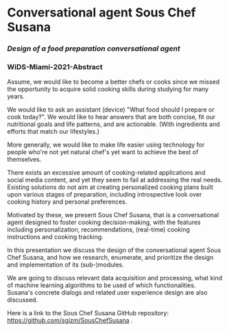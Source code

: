 # Conversational agent Sous Chef Susana
### *Design of a food preparation conversational agent*
### WiDS-Miami-2021-Abstract


Assume, we would like to become a better chefs or cooks since we missed the opportunity to acquire solid cooking skills
during studying for many years. 

We would like to ask an assistant (device) "What food should I prepare or cook today?".
We would like to hear answers that are both concise, fit our nutritional goals and life patterns, and are actionable. 
(With ingredients and efforts that match our lifestyles.) 

More generally, we would like to make life easier using technology for people who're not yet natural chef's 
yet want to achieve the best of themselves.

There exists an excessive amount of cooking-related applications and social media content, and 
yet they seem to fail at addressing the real needs. Existing solutions do not aim at creating personalized cooking 
plans built upon various stages of preparation, including introspective look over cooking history and personal preferences.

Motivated by these, we present Sous Chef Susana, that is a conversational agent 
designed to foster cooking decision-making, 
with the features including personalization, recommendations, (real-time) cooking instructions and cooking tracking.

In this presentation we discuss the design of the conversational agent Sous Chef Susana,
and how we research, enumerate, and prioritize the design and implementation of its (sub-)modules.

We are going to discuss relevant data acquisition and processing, what kind of machine learning algorithms
to be used of which functionalities. 
Susana's concrete dialogs and related user experience design are also discussed. 

Here is a link to the Sous Chef Susana GitHub repository: https://github.com/sgizm/SousChefSusana .